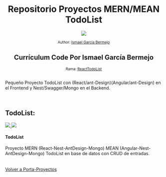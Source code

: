 <div align="center">
  <h1> Repositorio Proyectos MERN/MEAN TodoList</h1>
  <a class="header-badge" target="_blank" href="https://www.linkedin.com/in/ismael-garc%C3%ADa-bermejo/">
  <img src="https://img.shields.io/badge/style--5eba00.svg?label=LinkedIn&logo=linkedin&style=social">
  </a>
  
  <sub>Author:
  <a href="https://www.linkedin.com/in/ismael-garc%C3%ADa-bermejo/" target="_blank">Ismael García Bermejo</a><br>
  </sub>
</div>
<div align="center">
 <h2>Currículum Code Por Ismael García Bermejo</h2>
    <sub>Rama:
  <a href="https://github.com/IsmaelGB86/Porta-Proyectos/tree/ReactTodoList" target="_blank">ReactTodoList</a><br><br>
  </sub>
</div>
<div>
<p>Pequeño Proyecto TodoList con (React/ant-Design)(Angular/ant-Design) en el Frontend y Nest/Swagger/Mongo en el Backend.</p>
</div>
</br>

## TodoList:

<td>
<a href="https://github.com/IsmaelGB86/Porta-Proyectos/tree/ReactTodoList">
<img src="./React Todolist.bmp">
<img src="./nest sswagger.bmp">
</a>
<div><h4>TodoList</h4><span>Proyecto MERN (React-Nest-AntDesign-Mongo) MEAN (Angular-Nest-AntDesign-Mongo) TodoList en base de datos con CRUD de entradas.</span></div>
</td>
<br><br>
<a href="https://github.com/IsmaelGB86/Porta-Proyectos/tree/main/" target="_blank">Volver a Porta-Proyectos</a>
